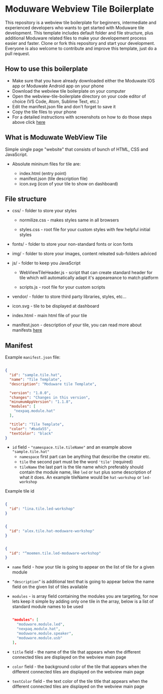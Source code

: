 # Moduware Webview Tile Boilerplate

This repository is a webview tile boilerplate for beginners, intermediate and experienced developers who wants to get started with Moduware tile development. This template includes default folder and file structure, plus additional Moduware related files to make your developement process easier and faster. Clone or fork this repository and start your development. Everyone is also welcome to contribute and improve this template, just do a pull request.

## How to use this boilerplate

* Make sure that you have already downloaded either the Moduwate IOS app or Moduwate Android app on your phone
* Download the webview tile boilerplate on your computer
* Open the webview-tile-boilerplate directory on your code editor of choice (VS Code, Atom, Sublime Text, etc.)
* Edit the manifest.json file and don't forget to save it
* Copy the tile files to your phone
* For a detailed instructions with screenshots on how to do those steps above click [here](https://github.com/moduware/webview-tile-boilerplate/blob/master/WEBVIEW-TILE-INSTALL-INSTRUCTIONS.md)

## What is Moduwate WebView Tile

Simple single page "website" that consists of bunch of HTML, CSS and JavaScript.

* Absolute mininum files for tile are:

  * index.html (entry point)
  * manifest.json (tile description file)
  * icon.svg (icon of your tile to show on dashboard)

## File structure

* css/ - folder to store your styles

  * normilize.css - makes styles same in all browsers

  * styles.css - root file for your custom styles with few helpful initial styles

* fonts/ - folder to store your non-standard fonts or icon fonts

* img/ - folder to store your images, content releated sub-folders adviced

* js/ - folder to keep you JavaScript
  * WebViewTileHeader.js - script that can create standard header for tile which will automatically adapt it's appeareance to match platform

  * scripts.js - root file for your custom scripts

* vendor/ - folder to store third party libraries, styles, etc...

* icon.svg - tile to be displayed at dashboard

* index.html - main html file of your tile

* manifest.json - description of your tile, you can read more about manifests [here](https://moduware.github.io/manifest-generator/)

## Manifest

  Example `manifest.json` file:

  ```json

  {
    "id": "sample.tile.hat",
    "name": "Tile Template",
    "description": "Moduware tile Template",

    "version": "1.0.0",
    "changes": "Changes in this version",
    "minumumAppVersion": "1.1.8",
    "modules": [
      "nexpaq.module.hat"
    ],

    "title": "Tile Template",
    "color": "#bada55",
    "textColor": "black"
  }

  ```

  * `id` field - `"namespace.tile.tileName"` and an example above `"sample.tile.hat"`
    * `namespace` first part can be anything that describe the creator etc.
    * `tile` the second part must be the word `'tile'` (required)
    * `tileName` the last part is the tile name which preferably should contain the module name, like `led` or `hat` plus some description of what it does. An example tileName would be `hat-workshop` or `led-workshop`

  Example tile id

  ```json

  {
    "id": "lina.tile.led-workshop"
  }

  ```

  ```json

  {
    "id": "alex.tile.hat-moduware-workshop"
  }

  ```

  ```json

  {
    "id": "“moemen.tile.led-moduware-workshop"
  }

  ```

  * `name` field - how your tile is going to appear on the list of tile for a given module

  * `“description”` is additional text that is going to appear below the name field on the given list of tiles available

  * `modules` -  is array field containing the modules you are targeting, for now lets keep it simple by adding only one tile in the array, below is a list of standard module names to be used

    ```json

    "modules": [
      "moduware.module.led",
      "nexpaq.module.hat",
      "moduware.module.speaker",
      "moduware.module.usb"
    ],

    ```
  * `title` field - the name of the tile that appears when the different connected tiles are displayed on the webview main page

  * `color` field - the background color of the tile that appears when the different connected tiles are displayed on the webview main page

  * `textColor` field - the text color of the tile title that appears when the different connected tiles are displayed on the webview main page